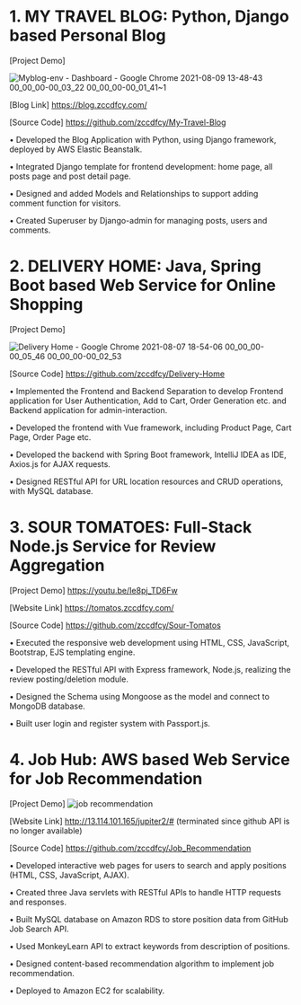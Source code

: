 

# 1. MY TRAVEL BLOG: Python, Django based Personal Blog

[Project Demo] 

![Myblog-env - Dashboard - Google Chrome 2021-08-09 13-48-43 00_00_00-00_03_22 00_00_00-00_01_41~1](https://user-images.githubusercontent.com/55950547/128789907-9f827e4c-5315-467d-a51a-e0fedef562a8.gif)



[Blog Link] https://blog.zccdfcy.com/

[Source Code] https://github.com/zccdfcy/My-Travel-Blog

•	Developed the Blog Application with Python, using Django framework, deployed by AWS Elastic Beanstalk.

•	Integrated Django template for frontend development: home page, all posts page and post detail page.

•	Designed and added Models and Relationships to support adding comment function for visitors. 

•	Created Superuser by Django-admin for managing posts, users and comments.


# 2. DELIVERY HOME: Java, Spring Boot based Web Service for Online Shopping

[Project Demo] 

![Delivery Home - Google Chrome 2021-08-07 18-54-06 00_00_00-00_05_46 00_00_00-00_02_53](https://user-images.githubusercontent.com/55950547/128789411-b10fc389-b65a-4c6a-8782-2fa397a84af0.gif)

[Source Code] https://github.com/zccdfcy/Delivery-Home

•	Implemented the Frontend and Backend Separation to develop Frontend application for User Authentication, Add to Cart, Order Generation etc. and Backend application for admin-interaction. 

•	Developed the frontend with Vue framework, including Product Page, Cart Page, Order Page etc.

•	Developed the backend with Spring Boot framework, IntelliJ IDEA as IDE, Axios.js for AJAX requests. 

•	Designed RESTful API for URL location resources and CRUD operations, with MySQL database.


# 3. SOUR TOMATOES: Full-Stack Node.js Service for Review Aggregation

[Project Demo] https://youtu.be/Ie8pj_TD6Fw

[Website Link] https://tomatos.zccdfcy.com/

[Source Code] https://github.com/zccdfcy/Sour-Tomatos

•	Executed the responsive web development using HTML, CSS, JavaScript, Bootstrap, EJS templating engine. 

•	Developed the RESTful API with Express framework, Node.js, realizing the review posting/deletion module.

•	Designed the Schema using Mongoose as the model and connect to MongoDB database.

•	Built user login and register system with Passport.js.


# 4. Job Hub: AWS based Web Service for Job Recommendation

[Project Demo] ![job recommendation](https://user-images.githubusercontent.com/55950547/128788102-a632a361-01e1-4da7-8c20-a2d9f4b72bf9.gif)


[Website Link] http://13.114.101.165/jupiter2/# (terminated since github API is no longer available)

[Source Code] https://github.com/zccdfcy/Job_Recommendation

• Developed interactive web pages for users to search and apply positions (HTML, CSS, JavaScript, AJAX).

• Created three Java servlets with RESTful APIs to handle HTTP requests and responses.

• Built MySQL database on Amazon RDS to store position data from GitHub Job Search API.

• Used MonkeyLearn API to extract keywords from description of positions.

• Designed content-based recommendation algorithm to implement job recommendation.

• Deployed to Amazon EC2 for scalability.

